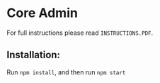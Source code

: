 # Core Admin
For full instructions please read `INSTRUCTIONS.PDF`.

## Installation:
Run `npm install`, and then run `npm start`
